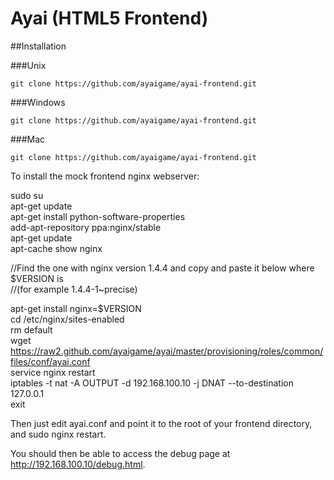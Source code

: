 Ayai (HTML5 Frontend)
=====================

##Installation

###Unix
```
git clone https://github.com/ayaigame/ayai-frontend.git
```

###Windows
```
git clone https://github.com/ayaigame/ayai-frontend.git
```

###Mac
```
git clone https://github.com/ayaigame/ayai-frontend.git
```

To install the mock frontend nginx webserver:


 sudo su <br/>
 apt-get update <br/>
 apt-get install python-software-properties <br/>
 add-apt-repository ppa:nginx/stable <br/>
 apt-get update <br/>
 apt-cache show nginx <br/>
 
  //Find the one with nginx version 1.4.4 and copy and paste it below where $VERSION is  <br/>
  //(for example 1.4.4-1~precise)
  
 apt-get install nginx=$VERSION <br/>
 cd /etc/nginx/sites-enabled <br/>
 rm default <br/>
 wget https://raw2.github.com/ayaigame/ayai/master/provisioning/roles/common/files/conf/ayai.conf <br/>
 service nginx restart <br/>
 iptables -t nat -A OUTPUT -d 192.168.100.10 -j DNAT --to-destination 127.0.0.1 <br/>
 exit

Then just edit ayai.conf and point it to the root of your frontend directory, and sudo nginx restart.

You should then be able to access the debug page at http://192.168.100.10/debug.html.
